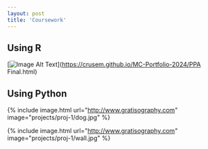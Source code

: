 ```yaml
---
layout: post
title: 'Coursework'
---
```

## Using R
[![Image Alt Text](projects/proj-1/dog.jpg)](https://crusem.github.io/MC-Portfolio-2024/PPA Final.html)

## Using Python

{% include image.html url="http://www.gratisography.com" image="projects/proj-1/dog.jpg" %}

{% include image.html url="http://www.gratisography.com" image="projects/proj-1/wall.jpg" %}
